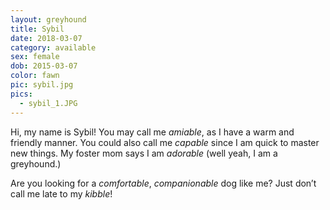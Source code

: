 ```yaml
---
layout: greyhound
title: Sybil
date: 2018-03-07
category: available
sex: female
dob: 2015-03-07
color: fawn
pic: sybil.jpg
pics:
  - sybil_1.JPG
---
```


Hi, my name is Sybil!  You may call me _amiable_, as I have a warm and friendly manner.  You
could also call me _capable_ since I am quick to master new things.  My foster mom says I am
_adorable_ (well yeah, I am a greyhound.)

Are you looking for a _comfortable_, _companionable_ dog like me?  Just don’t call me late to my _kibble_!
